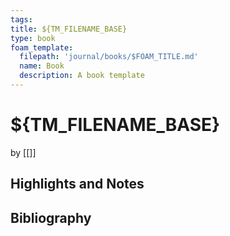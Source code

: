 ```yaml
---
tags: 
title: ${TM_FILENAME_BASE}
type: book
foam_template:
  filepath: 'journal/books/$FOAM_TITLE.md'
  name: Book
  description: A book template
---
```


# ${TM_FILENAME_BASE}
by [[]]

## Highlights and Notes

## Bibliography